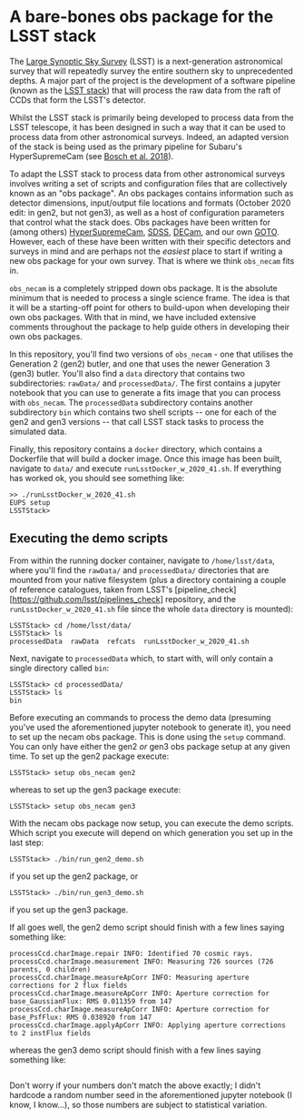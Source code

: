 # A bare-bones obs package for the LSST stack 

The [Large Synoptic Sky Survey](https://www.lsst.org "LSST Homepage") (LSST) is a next-generation astronomical survey that will repeatedly survey the entire southern sky to unprecedented depths. A major part of the project is the development of a software pipeline (known as the [LSST stack](https://github.com/lsst "LSST Github")) that will process the raw data from the raft of CCDs that form the LSST's detector.

Whilst the LSST stack is primarily being developed to process data from the LSST telescope, it has been designed in such a way that it can be used to process data from other astronomical surveys. Indeed, an adapted version of the stack is being used as the primary pipeline for Subaru's HyperSupremeCam (see [Bosch et al. 2018](https://arxiv.org/pdf/1705.06766 "arXiv:1705.06766")).

To adapt the LSST stack to process data from other astronomical surveys involves writing a set of scripts and configuration files that are collectively known as an "obs package". An obs packages contains information such as detector dimensions, input/output file locations and formats (October 2020 edit: in gen2, but not gen3), as well as a host of configuration parameters that control what the stack does. Obs packages have been written for (among others) [HyperSupremeCam](https://github.com/lsst/obs_subaru), [SDSS](https://github.com/lsst/obs_sdss), [DECam](https://github.com/lsst/obs_decam), and our own [GOTO](https://github.com/GOTO-OBS/obs_goto). However, each of these have been written with their specific detectors and surveys in mind and are perhaps not the _easiest_ place to start if writing a new obs package for your own survey. That is where we think `obs_necam` fits in.

`obs_necam` is a completely stripped down obs package. It is the absolute minimum that is needed to process a single science frame. The idea is that it will be a starting-off point for others to build-upon when developing their own obs packages. With that in mind, we have included extensive comments throughout the package to help guide others in developing their own obs packages.

In this repository, you'll find two versions of `obs_necam` - one that utilises the Generation 2 (gen2) butler, and one that uses the newer Generation 3 (gen3) butler. You'll also find a `data` directory that contains two subdirectories: `rawData/` and `processedData/`. The first contains a jupyter notebook that you can use to generate a fits image that you can process with `obs_necam`. The `processedData` subdirectory contains another subdirectory `bin` which contains two shell scripts -- one for each of the gen2 and gen3 versions -- that call LSST stack tasks to process the simulated data.

Finally, this repository contains a `docker` directory, which contains a Dockerfile that will build a docker image. Once this image has been built, navigate to `data/` and execute `runLsstDocker_w_2020_41.sh`. If everything has worked ok, you should see something like:
```
>> ./runLsstDocker_w_2020_41.sh
EUPS setup
LSSTStack>
```

## Executing the demo scripts
From within the running docker container, navigate to `/home/lsst/data`, where you'll find the `rawData/` and `processedData/` directories that are mounted from your native filesystem (plus a directory containing a couple of reference catalogues, taken from LSST's [pipeline_check][https://github.com/lsst/pipelines_check] repository, and the `runLsstDocker_w_2020_41.sh` file since the whole `data` directory is mounted):
```
LSSTStack> cd /home/lsst/data/
LSSTStack> ls
processedData  rawData	refcats  runLsstDocker_w_2020_41.sh
```
Next, navigate to `processedData` which, to start with, will only contain a single directory called `bin`:
```
LSSTStack> cd processedData/
LSSTStack> ls
bin
```
Before executing an commands to process the demo data (presuming you've used the aforementioned jupyter notebook to generate it), you need to set up the necam obs package. This is done using the ``setup`` command. You can only have either the gen2 _or_ gen3 obs package setup at any given time. To set up the gen2 package execute:
```
LSSTStack> setup obs_necam gen2
```
whereas to set up the gen3 package execute:
```
LSSTStack> setup obs_necam gen3
```
With the necam obs package now setup, you can execute the demo scripts. Which script you execute will depend on which generation you set up in the last step:
```
LSSTStack> ./bin/run_gen2_demo.sh
```
if you set up the gen2 package, or 
```
LSSTStack> ./bin/run_gen3_demo.sh
```
if you set up the gen3 package.

If all goes well, the gen2 demo script should finish with a few lines saying something like:
```
processCcd.charImage.repair INFO: Identified 70 cosmic rays.
processCcd.charImage.measurement INFO: Measuring 726 sources (726 parents, 0 children)
processCcd.charImage.measureApCorr INFO: Measuring aperture corrections for 2 flux fields
processCcd.charImage.measureApCorr INFO: Aperture correction for base_GaussianFlux: RMS 0.011359 from 147
processCcd.charImage.measureApCorr INFO: Aperture correction for base_PsfFlux: RMS 0.038920 from 147
processCcd.charImage.applyApCorr INFO: Applying aperture corrections to 2 instFlux fields
```
whereas the gen3 demo script should finish with a few lines saying something like:
```

```
Don't worry if your numbers don't match the above exactly; I didn't hardcode a random number seed in the aforementioned jupyter notebook (I know, I know...), so those numbers are subject to statistical variation.


